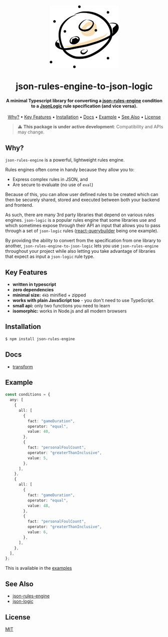 <h1 align="center">
  <br>
  <a href="https://github.com/alexberriman/json-rules-engine-to-json-logic"><img src="./logo.svg" alt="json-rules-engine-to-json-logic" height="200"></a>
  <br><br>
  json-rules-engine-to-json-logic
  <br>
</h1>

<h4 align="center">A minimal Typescript library for converting a <a href="https://github.com/CacheControl/json-rules-engine" target="_blank">json-rules-engine</a> condition to a <a href="https://github.com/jwadhams/json-logic-js/">JsonLogic</a> rule specification (and vice versa).</h4>

<p align="center">
  <a href="#why">Why?</a> •
  <a href="#key-features">Key Features</a> •
  <a href="#installation">Installation</a> •
  <a href="#docs">Docs</a> •
  <a href="#example">Example</a> •
  <a href="#see-also">See Also</a> •
  <a href="#license">License</a>
</p>

> :warning: **This package is under active development**: Compatibility and APIs may change.

## Why?

`json-rules-engine` is a powerful, lightweight rules engine.

Rules engines often come in handy because they allow you to:

- Express complex rules in JSON, and
- Are secure to evaluate (no use of `eval`)

Because of this, you can allow user defined rules to be created which can then be securely shared, stored and executed between both your backend and frontend.

As such, there are many 3rd party libraries that depend on various rules engines. `json-logic` is a popular rules engine that some libraries use and which sometimes expose through their API an input that allows you to pass through a set of `json-logic` rules (<a href="https://react-querybuilder.js.org/" target="_blank">react-querybuilder</a> being one example).

By providing the ability to convert from the specification from one library to another, `json-rules-engine-to-json-logic` lets you use `json-rules-engine` throughout your project while also letting you take advantage of libraries that expect as input a `json-logic` rule type.

## Key Features

- **written in typescript**
- **zero dependencies**
- **minimal size:** `4kb` minified + zipped
- **works with plain JavaScript too** - you don't need to use TypeScript.
- **small api:** only two functions you need to learn
- **isomorphic:** works in Node.js and all modern browsers

## Installation

```bash
$ npm install json-rules-engine
```

## Docs

- [transform](./docs/transform.md)

## Example

```ts
const conditions = {
  any: [
    {
      all: [
        {
          fact: "gameDuration",
          operator: "equal",
          value: 40,
        },
        {
          fact: "personalFoulCount",
          operator: "greaterThanInclusive",
          value: 5,
        },
      ],
    },
    {
      all: [
        {
          fact: "gameDuration",
          operator: "equal",
          value: 48,
        },
        {
          fact: "personalFoulCount",
          operator: "greaterThanInclusive",
          value: 6,
        },
      ],
    },
  ],
};
```

This is available in the [examples](./examples/01-basic-example.ts)

## See Also

- [json-rules-engine](https://github.com/CacheControl/json-rules-engine)
- [json-logic](https://github.com/jwadhams/json-logic-js)

## License

[MIT](https://tldrlegal.com/license/mit-license)
